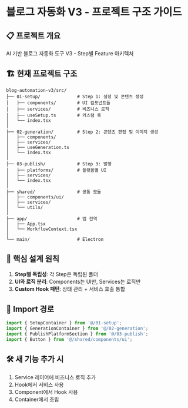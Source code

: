 # 블로그 자동화 V3 - 프로젝트 구조 가이드

## 📋 프로젝트 개요
AI 기반 블로그 자동화 도구 V3 - Step별 Feature 아키텍처

## 🏗️ 현재 프로젝트 구조

```
blog-automation-v3/src/
├── 01-setup/              # Step 1: 설정 및 콘텐츠 생성
│   ├── components/        # UI 컴포넌트들
│   ├── services/          # 비즈니스 로직
│   ├── useSetup.ts        # 커스텀 훅
│   └── index.tsx
│
├── 02-generation/         # Step 2: 콘텐츠 편집 및 이미지 생성
│   ├── components/
│   ├── services/
│   ├── useGeneration.ts
│   └── index.tsx
│
├── 03-publish/            # Step 3: 발행
│   ├── platforms/         # 플랫폼별 UI
│   ├── services/
│   └── index.tsx
│
├── shared/                # 공통 모듈
│   ├── components/ui/
│   ├── services/
│   └── utils/
│
├── app/                   # 앱 전역
│   ├── App.tsx
│   └── WorkflowContext.tsx
│
└── main/                  # Electron
```

## 🎯 핵심 설계 원칙

1. **Step별 독립성**: 각 Step은 독립된 폴더
2. **UI와 로직 분리**: Components는 UI만, Services는 로직만
3. **Custom Hook 패턴**: 상태 관리 + 서비스 호출 통합

## 📁 Import 경로

```typescript
import { SetupContainer } from '@/01-setup';
import { GenerationContainer } from '@/02-generation';
import { PublishPlatformSection } from '@/03-publish';
import { Button } from '@/shared/components/ui';
```

## 🛠️ 새 기능 추가 시

1. Service 레이어에 비즈니스 로직 추가
2. Hook에서 서비스 사용
3. Component에서 Hook 사용
4. Container에서 조립

